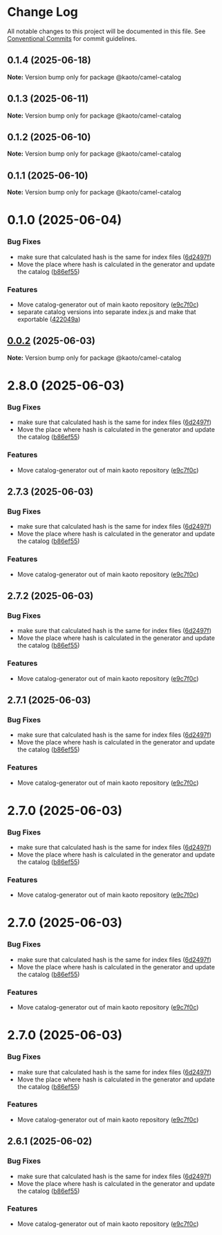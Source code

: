 # Change Log

All notable changes to this project will be documented in this file.
See [Conventional Commits](https://conventionalcommits.org) for commit guidelines.

## 0.1.4 (2025-06-18)

**Note:** Version bump only for package @kaoto/camel-catalog

## 0.1.3 (2025-06-11)

**Note:** Version bump only for package @kaoto/camel-catalog

## 0.1.2 (2025-06-10)

**Note:** Version bump only for package @kaoto/camel-catalog

## 0.1.1 (2025-06-10)

**Note:** Version bump only for package @kaoto/camel-catalog

# 0.1.0 (2025-06-04)

### Bug Fixes

* make sure that calculated hash is the same for index files ([6d2497f](https://github.com/KaotoIO/camel-catalog/commit/6d2497f43ba452731bcbc826f0a3d7c204af1cdd))
* Move the place where hash is calculated in the generator and update the catalog ([b86ef55](https://github.com/KaotoIO/camel-catalog/commit/b86ef5599d046863d0b45c6ecc1659fa74640f37))

### Features

* Move catalog-generator out of main kaoto repository ([e9c7f0c](https://github.com/KaotoIO/camel-catalog/commit/e9c7f0c83d58d440b7e883fa3da2f43a09e5b12a))
* separate catalog versions into separate index.js and make that exportable ([422049a](https://github.com/KaotoIO/camel-catalog/commit/422049a24412aca8ee8e608045f1a4893855aec2))

## [0.0.2](https://github.com/KaotoIO/camel-catalog/compare/@kaoto/camel-catalog@2.8.0...@kaoto/camel-catalog@0.0.2) (2025-06-03)

**Note:** Version bump only for package @kaoto/camel-catalog

# 2.8.0 (2025-06-03)

### Bug Fixes

* make sure that calculated hash is the same for index files ([6d2497f](https://github.com/KaotoIO/camel-catalog/commit/6d2497f43ba452731bcbc826f0a3d7c204af1cdd))
* Move the place where hash is calculated in the generator and update the catalog ([b86ef55](https://github.com/KaotoIO/camel-catalog/commit/b86ef5599d046863d0b45c6ecc1659fa74640f37))

### Features

* Move catalog-generator out of main kaoto repository ([e9c7f0c](https://github.com/KaotoIO/camel-catalog/commit/e9c7f0c83d58d440b7e883fa3da2f43a09e5b12a))

## 2.7.3 (2025-06-03)

### Bug Fixes

* make sure that calculated hash is the same for index files ([6d2497f](https://github.com/KaotoIO/camel-catalog/commit/6d2497f43ba452731bcbc826f0a3d7c204af1cdd))
* Move the place where hash is calculated in the generator and update the catalog ([b86ef55](https://github.com/KaotoIO/camel-catalog/commit/b86ef5599d046863d0b45c6ecc1659fa74640f37))

### Features

* Move catalog-generator out of main kaoto repository ([e9c7f0c](https://github.com/KaotoIO/camel-catalog/commit/e9c7f0c83d58d440b7e883fa3da2f43a09e5b12a))

## 2.7.2 (2025-06-03)

### Bug Fixes

* make sure that calculated hash is the same for index files ([6d2497f](https://github.com/KaotoIO/camel-catalog/commit/6d2497f43ba452731bcbc826f0a3d7c204af1cdd))
* Move the place where hash is calculated in the generator and update the catalog ([b86ef55](https://github.com/KaotoIO/camel-catalog/commit/b86ef5599d046863d0b45c6ecc1659fa74640f37))

### Features

* Move catalog-generator out of main kaoto repository ([e9c7f0c](https://github.com/KaotoIO/camel-catalog/commit/e9c7f0c83d58d440b7e883fa3da2f43a09e5b12a))

## 2.7.1 (2025-06-03)

### Bug Fixes

* make sure that calculated hash is the same for index files ([6d2497f](https://github.com/KaotoIO/camel-catalog/commit/6d2497f43ba452731bcbc826f0a3d7c204af1cdd))
* Move the place where hash is calculated in the generator and update the catalog ([b86ef55](https://github.com/KaotoIO/camel-catalog/commit/b86ef5599d046863d0b45c6ecc1659fa74640f37))

### Features

* Move catalog-generator out of main kaoto repository ([e9c7f0c](https://github.com/KaotoIO/camel-catalog/commit/e9c7f0c83d58d440b7e883fa3da2f43a09e5b12a))

# 2.7.0 (2025-06-03)

### Bug Fixes

* make sure that calculated hash is the same for index files ([6d2497f](https://github.com/KaotoIO/camel-catalog/commit/6d2497f43ba452731bcbc826f0a3d7c204af1cdd))
* Move the place where hash is calculated in the generator and update the catalog ([b86ef55](https://github.com/KaotoIO/camel-catalog/commit/b86ef5599d046863d0b45c6ecc1659fa74640f37))

### Features

* Move catalog-generator out of main kaoto repository ([e9c7f0c](https://github.com/KaotoIO/camel-catalog/commit/e9c7f0c83d58d440b7e883fa3da2f43a09e5b12a))

# 2.7.0 (2025-06-03)

### Bug Fixes

* make sure that calculated hash is the same for index files ([6d2497f](https://github.com/KaotoIO/camel-catalog/commit/6d2497f43ba452731bcbc826f0a3d7c204af1cdd))
* Move the place where hash is calculated in the generator and update the catalog ([b86ef55](https://github.com/KaotoIO/camel-catalog/commit/b86ef5599d046863d0b45c6ecc1659fa74640f37))

### Features

* Move catalog-generator out of main kaoto repository ([e9c7f0c](https://github.com/KaotoIO/camel-catalog/commit/e9c7f0c83d58d440b7e883fa3da2f43a09e5b12a))

# 2.7.0 (2025-06-03)

### Bug Fixes

* make sure that calculated hash is the same for index files ([6d2497f](https://github.com/KaotoIO/camel-catalog/commit/6d2497f43ba452731bcbc826f0a3d7c204af1cdd))
* Move the place where hash is calculated in the generator and update the catalog ([b86ef55](https://github.com/KaotoIO/camel-catalog/commit/b86ef5599d046863d0b45c6ecc1659fa74640f37))

### Features

* Move catalog-generator out of main kaoto repository ([e9c7f0c](https://github.com/KaotoIO/camel-catalog/commit/e9c7f0c83d58d440b7e883fa3da2f43a09e5b12a))

## 2.6.1 (2025-06-02)

### Bug Fixes

* make sure that calculated hash is the same for index files ([6d2497f](https://github.com/KaotoIO/camel-catalog/commit/6d2497f43ba452731bcbc826f0a3d7c204af1cdd))
* Move the place where hash is calculated in the generator and update the catalog ([b86ef55](https://github.com/KaotoIO/camel-catalog/commit/b86ef5599d046863d0b45c6ecc1659fa74640f37))

### Features

* Move catalog-generator out of main kaoto repository ([e9c7f0c](https://github.com/KaotoIO/camel-catalog/commit/e9c7f0c83d58d440b7e883fa3da2f43a09e5b12a))

